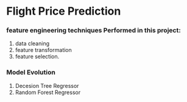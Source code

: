 # Flight Price Prediction

### feature engineering techniques Performed in this project:
1. data cleaning
2. feature transformation
3. feature selection.

### Model Evolution
1. Decesion Tree Regressor
2. Random Forest Regressor
